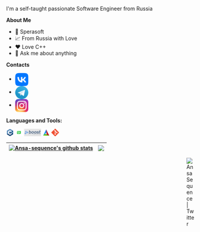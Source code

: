 I'm a self-taught passionate Software Engineer from Russia

**About Me**
- 💼 Sperasoft
- 📈 From Russia with Love
- ❤️ Love C++
- 💬 Ask me about anything 

**Contacts**
- <code><a href="https://vk.com/ansa.sequence"><img height="35" align="center" src="https://raw.githubusercontent.com/github/explore/418499da37ed2d07cff077560db9bfe299c8d7b8/topics/vk/vk.png"></a></code>
- <code><a href="[https://t.me/NoHaxEx](https://t.me/sakhil_se)"><img height="35" align="center" src="https://raw.githubusercontent.com/github/explore/80688e429a7d4ef2fca1e82350fe8e3517d3494d/topics/telegram/telegram.png"></a></code>
- <code><a href="https://www.instagram.com/sahil_is_baku/"><img height="35" align="center" src="https://raw.githubusercontent.com/github/explore/06c46459e7947c8a25f72798af696d66e202ac39/topics/instagram/instagram.png"></a></code>

**Languages and Tools:**  

<code><img height="20" src="https://raw.githubusercontent.com/github/explore/180320cffc25f4ed1bbdfd33d4db3a66eeeeb358/topics/cpp/cpp.png"></code>
<code><img height="20" src="https://raw.githubusercontent.com/github/explore/80688e429a7d4ef2fca1e82350fe8e3517d3494d/topics/qt/qt.png"></code>
<code><img height="20" src="./.vs/Boost_logo.png"></code>
<code><img height="20" src="./.vs/CMake_logo.png"></code>
<code><img height="20" src="./.vs/Git_logo.png"></code>    


| <a href="https://github.com/anuraghazra/github-readme-stats"><img align="center" src="https://github-readme-stats.vercel.app/api?username=ansa-sequence&show_icons=true&include_all_commits=true&theme=dracula&hide_border=true" alt="Ansa-sequence's github stats" /></a> | <a href="https://github.com/anuraghazra/github-readme-stats"><img align="center" src="https://github-readme-stats.vercel.app/api/top-langs/?username=ansa-sequence&layout=compact&theme=dracula&hide_border=true" /></a> |
| ------------- | ------------- |

<a href="https://twitter.com/KulievSakhil">
  <img align="right" alt="Ansa Sequence | Twitter" width="21px" src="https://raw.githubusercontent.com/anuraghazra/anuraghazra/master/assets/twitter.svg" />
</a>
